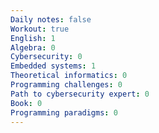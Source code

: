 ```yaml
---
Daily notes: false
Workout: true
English: 1
Algebra: 0
Cybersecurity: 0
Embedded systems: 1
Theoretical informatics: 0
Programming challenges: 0
Path to cybersecurity expert: 0
Book: 0
Programming paradigms: 0
---
```




